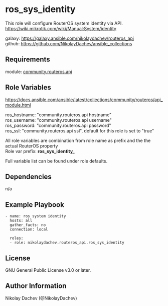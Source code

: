 ros_sys_identity
=========

This role will configure RouterOS system identity via API.
https://wiki.mikrotik.com/wiki/Manual:System/identity

galaxy: https://galaxy.ansible.com/nikolaydachev/routeros_api  
github: https://github.com/NikolayDachev/ansible_collections  

Requirements
------------

module: [community.routeros.api](https://galaxy.ansible.com/community/routeros)

Role Variables
--------------

https://docs.ansible.com/ansible/latest/collections/community/routeros/api_module.html  

ros_hostname: "community.routeros.api hostname"  
ros_username: "community.routeros.api username"  
ros_password: "community.routeros.api password"  
ros_ssl: "community.routeros.api ssl", default for this role is set to "true"  

All role variables are combination from role name as prefix and the the actual RouterOS property   
Role var prefix: **ros_sys_identity_**  

Full variable list can be found under role defaults.

Dependencies
------------

n/a

Example Playbook
----------------
```
- name: ros system identity 
  hosts: all
  gather_facts: no
  connection: local

  roles:
  - role: nikolaydachev.routeros_api.ros_sys_identity
```
License
-------

GNU General Public License v3.0 or later.

Author Information
------------------

Nikolay Dachev (@NikolayDachev)